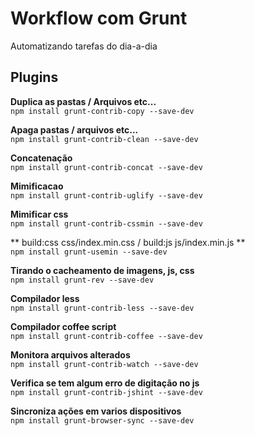 # Workflow com Grunt
Automatizando tarefas do dia-a-dia

## Plugins

**Duplica as pastas / Arquivos etc...**<br>
```npm install grunt-contrib-copy --save-dev```<br>

**Apaga pastas / arquivos etc...**<br>
```npm install grunt-contrib-clean --save-dev```<br>

**Concatenação**<br>
```npm install grunt-contrib-concat --save-dev```<br>

**Mimificacao**<br>
```npm install grunt-contrib-uglify --save-dev```<br>

**Mimificar css**<br>
```npm install grunt-contrib-cssmin --save-dev```<br>


** build:css css/index.min.css / build:js js/index.min.js **<br>
```npm install grunt-usemin --save-dev```<br>

**Tirando o cacheamento de imagens, js, css**<br>
```npm install grunt-rev --save-dev```<br>

**Compilador less**<br>
```npm install grunt-contrib-less --save-dev```<br>

**Compilador coffee script** <br>
```npm install grunt-contrib-coffee --save-dev```<br>

**Monitora arquivos alterados**<br>
```npm install grunt-contrib-watch --save-dev```<br>

**Verifica se tem algum erro de digitação no js**<br>
```npm install grunt-contrib-jshint --save-dev```<br>

**Sincroniza ações em varios dispositivos**<br>
```npm install grunt-browser-sync --save-dev```<br>
